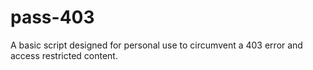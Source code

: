 # pass-403
A basic script designed for personal use to circumvent a 403 error and access restricted content.
